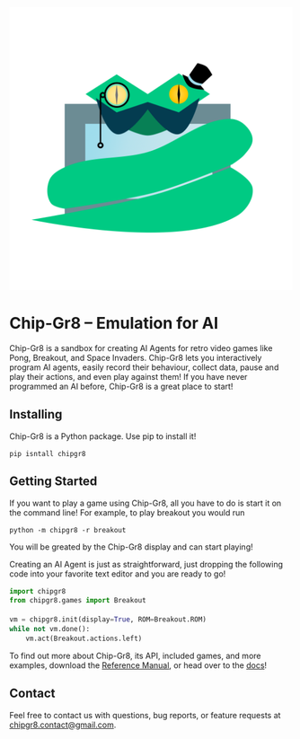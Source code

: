 [![logo](/docsource/static/img/logo.png)](https://awiggs.github.io/chip-gr8/)

# Chip-Gr8 – Emulation for AI

Chip-Gr8 is a sandbox for creating AI Agents for retro video games like Pong, Breakout, and Space Invaders. Chip-Gr8 lets you interactively program AI agents, easily record their behaviour, collect data, pause and play their actions, and even play against them! If you have never programmed an AI before, Chip-Gr8 is a great place to start!

## Installing
Chip-Gr8 is a Python package. Use pip to install it!

```
pip isntall chipgr8
```

## Getting Started
If you want to play a game using Chip-Gr8, all you have to do is start it on the command line! For example, to play breakout you would run

```
python -m chipgr8 -r breakout
```

You will be greated by the Chip-Gr8 display and can start playing!

Creating an AI Agent is just as straightforward, just dropping the following code into your favorite text editor and you are ready to go!

```python
import chipgr8
from chipgr8.games import Breakout

vm = chipgr8.init(display=True, ROM=Breakout.ROM)
while not vm.done():
    vm.act(Breakout.actions.left)
```

To find out more about Chip-Gr8, its API, included games, and more examples, download the [Reference Manual](https://awiggs.github.io/chip-gr8/static/Chip-Gr8-Reference-Manual), or head over to the [docs](https://awiggs.github.io/chip-gr8/docs)!

## Contact

Feel free to contact us with questions, bug reports, or feature requests at chipgr8.contact@gmail.com.